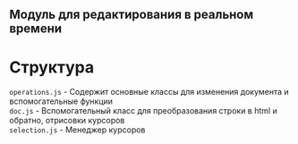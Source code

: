 ## Модуль для редактирования в реальном времени
# Структура
`operations.js` - Содержит основные классы для изменения документа и вспомогательные функции<br>
`doc.js` - Вспомогательный класс для преобразования строки в html и обратно, отрисовки курсоров<br>
`selection.js` - Менеджер курсоров
